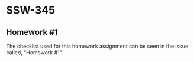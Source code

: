 # SSW-345
## Homework #1
The checklist used for this homework assignment can be seen in the issue called, "Homework #1".
